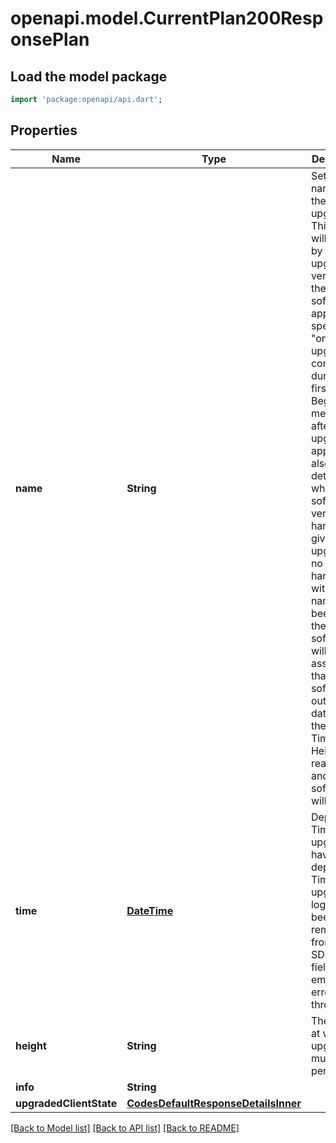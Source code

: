 # openapi.model.CurrentPlan200ResponsePlan

## Load the model package
```dart
import 'package:openapi/api.dart';
```

## Properties
Name | Type | Description | Notes
------------ | ------------- | ------------- | -------------
**name** | **String** | Sets the name for the upgrade. This name will be used by the upgraded version of the software to apply any special \"on-upgrade\" commands during the first BeginBlock method after the upgrade is applied. It is also used to detect whether a software version can handle a given upgrade. If no upgrade handler with this name has been set in the software, it will be assumed that the software is out-of-date when the upgrade Time or Height is reached and the software will exit. | [optional] 
**time** | [**DateTime**](DateTime.md) | Deprecated: Time based upgrades have been deprecated. Time based upgrade logic has been removed from the SDK. If this field is not empty, an error will be thrown. | [optional] 
**height** | **String** | The height at which the upgrade must be performed. | [optional] 
**info** | **String** |  | [optional] 
**upgradedClientState** | [**CodesDefaultResponseDetailsInner**](CodesDefaultResponseDetailsInner.md) |  | [optional] 

[[Back to Model list]](../README.md#documentation-for-models) [[Back to API list]](../README.md#documentation-for-api-endpoints) [[Back to README]](../README.md)


